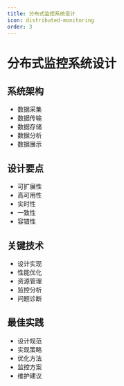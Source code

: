 ```yaml
---
title: 分布式监控系统设计
icon: distributed-monitoring
order: 3
---
```


# 分布式监控系统设计

## 系统架构
- 数据采集
- 数据传输
- 数据存储
- 数据分析
- 数据展示

## 设计要点
- 可扩展性
- 高可用性
- 实时性
- 一致性
- 容错性

## 关键技术
- 设计实现
- 性能优化
- 资源管理
- 监控分析
- 问题诊断

## 最佳实践
- 设计规范
- 实现策略
- 优化方法
- 监控方案
- 维护建议
